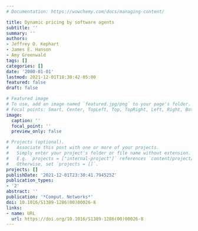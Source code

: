 ```yaml
---
# Documentation: https://wowchemy.com/docs/managing-content/

title: Dynamic pricing by software agents
subtitle: ''
summary: ''
authors:
- Jeffrey O. Kephart
- James E. Hanson
- Amy Greenwald
tags: []
categories: []
date: '2000-01-01'
lastmod: 2021-12-01T18:30:42-05:00
featured: false
draft: false

# Featured image
# To use, add an image named `featured.jpg/png` to your page's folder.
# Focal points: Smart, Center, TopLeft, Top, TopRight, Left, Right, BottomLeft, Bottom, BottomRight.
image:
  caption: ''
  focal_point: ''
  preview_only: false

# Projects (optional).
#   Associate this post with one or more of your projects.
#   Simply enter your project's folder or file name without extension.
#   E.g. `projects = ["internal-project"]` references `content/project/deep-learning/index.md`.
#   Otherwise, set `projects = []`.
projects: []
publishDate: '2021-12-01T23:30:41.794525Z'
publication_types:
- '2'
abstract: ''
publication: '*Comput. Networks*'
doi: 10.1016/S1389-1286(00)00026-8
links:
- name: URL
  url: https://doi.org/10.1016/S1389-1286(00)00026-8
---
```


